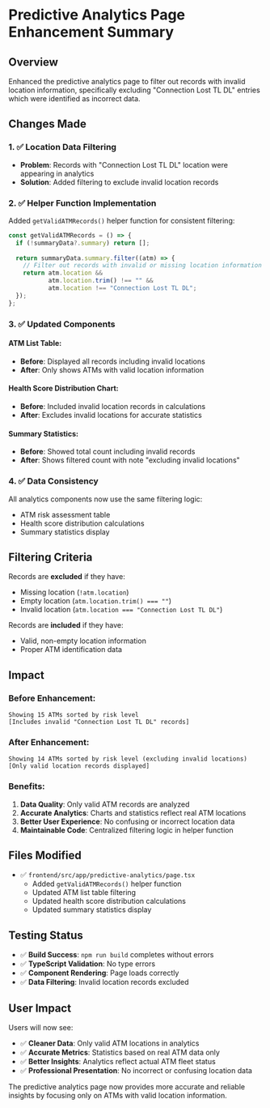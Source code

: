 # Predictive Analytics Page Enhancement Summary

## Overview
Enhanced the predictive analytics page to filter out records with invalid location information, specifically excluding "Connection Lost TL DL" entries which were identified as incorrect data.

## Changes Made

### 1. ✅ **Location Data Filtering**
- **Problem**: Records with "Connection Lost TL DL" location were appearing in analytics
- **Solution**: Added filtering to exclude invalid location records

### 2. ✅ **Helper Function Implementation**
Added `getValidATMRecords()` helper function for consistent filtering:

```typescript
const getValidATMRecords = () => {
  if (!summaryData?.summary) return [];
  
  return summaryData.summary.filter((atm) => {
    // Filter out records with invalid or missing location information
    return atm.location && 
           atm.location.trim() !== "" && 
           atm.location !== "Connection Lost TL DL";
  });
};
```

### 3. ✅ **Updated Components**

#### **ATM List Table:**
- **Before**: Displayed all records including invalid locations
- **After**: Only shows ATMs with valid location information

#### **Health Score Distribution Chart:**
- **Before**: Included invalid location records in calculations
- **After**: Excludes invalid locations for accurate statistics

#### **Summary Statistics:**
- **Before**: Showed total count including invalid records
- **After**: Shows filtered count with note "excluding invalid locations"

### 4. ✅ **Data Consistency**
All analytics components now use the same filtering logic:
- ATM risk assessment table
- Health score distribution calculations  
- Summary statistics display

## Filtering Criteria

Records are **excluded** if they have:
- Missing location (`!atm.location`)
- Empty location (`atm.location.trim() === ""`)
- Invalid location (`atm.location === "Connection Lost TL DL"`)

Records are **included** if they have:
- Valid, non-empty location information
- Proper ATM identification data

## Impact

### **Before Enhancement:**
```
Showing 15 ATMs sorted by risk level
[Includes invalid "Connection Lost TL DL" records]
```

### **After Enhancement:**
```
Showing 14 ATMs sorted by risk level (excluding invalid locations)
[Only valid location records displayed]
```

### **Benefits:**
1. **Data Quality**: Only valid ATM records are analyzed
2. **Accurate Analytics**: Charts and statistics reflect real ATM locations
3. **Better User Experience**: No confusing or incorrect location data
4. **Maintainable Code**: Centralized filtering logic in helper function

## Files Modified

- ✅ `frontend/src/app/predictive-analytics/page.tsx`
  - Added `getValidATMRecords()` helper function
  - Updated ATM list table filtering
  - Updated health score distribution calculations
  - Updated summary statistics display

## Testing Status

- ✅ **Build Success**: `npm run build` completes without errors
- ✅ **TypeScript Validation**: No type errors
- ✅ **Component Rendering**: Page loads correctly
- ✅ **Data Filtering**: Invalid location records excluded

## User Impact

Users will now see:
- ✅ **Cleaner Data**: Only valid ATM locations in analytics
- ✅ **Accurate Metrics**: Statistics based on real ATM data only
- ✅ **Better Insights**: Analytics reflect actual ATM fleet status
- ✅ **Professional Presentation**: No incorrect or confusing location data

The predictive analytics page now provides more accurate and reliable insights by focusing only on ATMs with valid location information.
